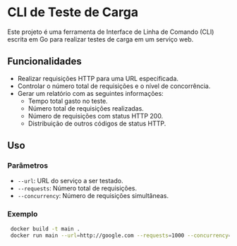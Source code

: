# CLI de Teste de Carga

Este projeto é uma ferramenta de Interface de Linha de Comando (CLI) escrita em Go para realizar testes de carga em um serviço web.

## Funcionalidades

- Realizar requisições HTTP para uma URL especificada.
- Controlar o número total de requisições e o nível de concorrência.
- Gerar um relatório com as seguintes informações:
  - Tempo total gasto no teste.
  - Número total de requisições realizadas.
  - Número de requisições com status HTTP 200.
  - Distribuição de outros códigos de status HTTP.

## Uso

### Parâmetros

- `--url`: URL do serviço a ser testado.
- `--requests`: Número total de requisições.
- `--concurrency`: Número de requisições simultâneas.

### Exemplo

```sh
 docker build -t main . 
 docker run main --url=http://google.com --requests=1000 --concurrency=10
```